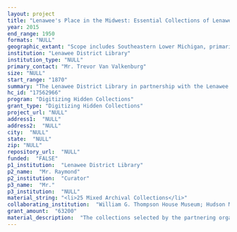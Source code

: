 ```yaml
--- 
layout: project 
title: "Lenawee's Place in the Midwest: Essential Collections of Lenawee Archival Repositories (1870 - 1950)"
year: 2015
end_range: 1950
formats: "NULL"
geographic_extant: "Scope includes Southeastern Lower Michigan, primarily Lenawee County, but documents include descriptions of Chicago, Detroit, Cleveland, Traverse City and more."
institution: "Lenawee District Library"
institution_type: "NULL"
primary_contact: "Mr. Trevor Van Valkenburg"
size: "NULL"
start_range: "1870"
summary: "The Lenawee District Library in partnership with the Lenawee County Historical Society, the Hudson Museum, and the W. G. Thompson House Museum will digitize collections of Lenawee County historical individuals and corporations to assist researchers and scholars in researching the history of the Midwest. Collections include major industrial corporations, literary figures, and individuals that worked in the major cities of the Midwest."
hc_id: "17562966"
program: "Digitizing Hidden Collections"
grant_type: "Digitizing Hidden Collections"
project_url: "NULL"
address1:  "NULL"
address2:  "NULL"
city:  "NULL"
state:  "NULL"
zip: "NULL"
repository_url:  "NULL"
funded:  "FALSE"
p1_institution:  "Lenawee District Library"
p2_name:  "Mr. Raymond"
p2_institution:  "Curator"
p3_name:  "Mr."
p3_institution:  "NULL"
material_string: "<li>25 Mixed Archival Collections</li>"
collaborating_institution:  "William G. Thompson House Museum; Hudson Museum; Lenawee County Historical Museum"
grant_amount:  "63200"
material_description:  "The collections selected by the partnering organizations represent major figures or industries within Lenawee County that held important places or roles within the history of Midwest United States. \n\n\n\nThe Lenawee County Historical Museum holds collections which help to showcase and document the history of the Lakeshore and Michigan Southern Railroad. Adrian served as a major hub and rail car center. The Museum also holds records for the Page and Lamb Fence Companies, woven wire fence companies that were the forerunner of modern chain link fence. \n\n\n\nThe Hudson Museum holds records related to Will Carleton, poet laureate of the State of Michigan. Carleton who would go on to prominence in New York City, was considered the people's poet and wrote about farm and rural life in the State of Michigan. \n\n\n\nThe Thompson Museum holds collections of Emma Brown, a young lady at the age of 20 who moved to Chicago in the 1890's to work as a secretary in the growing business city. The prolific collection of letters between Brown and her brothers showcase common life and concerns in the 1890's through 1910. In addition, the Museum holds the records of the Thompson Savings Bank, a local bank that invested in both agriculture and industry. The documents include the personal letters of three of the bank presidents and shows life in Hudson MI and beyond."
---
```

